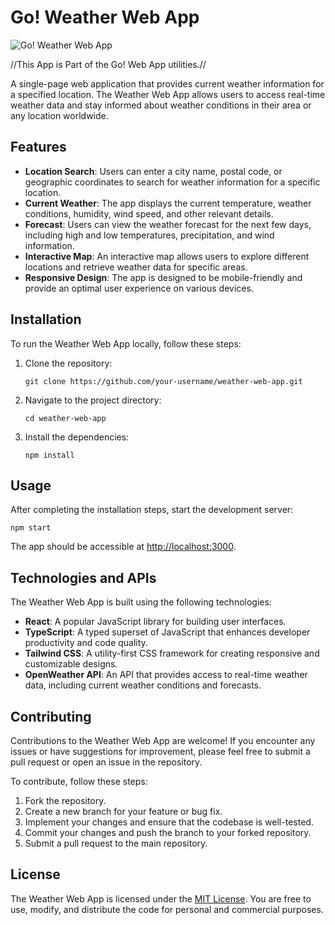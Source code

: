 # Go! Weather Web App

![Go! Weather Web App](https://go-weather-app.netlify.app/)

//This App is Part of the Go! Web App utilities.//

A single-page web application that provides current weather information for a specified location. The Weather Web App allows users to access real-time weather data and stay informed about weather conditions in their area or any location worldwide.

## Features

- **Location Search**: Users can enter a city name, postal code, or geographic coordinates to search for weather information for a specific location.
- **Current Weather**: The app displays the current temperature, weather conditions, humidity, wind speed, and other relevant details.
- **Forecast**: Users can view the weather forecast for the next few days, including high and low temperatures, precipitation, and wind information.
- **Interactive Map**: An interactive map allows users to explore different locations and retrieve weather data for specific areas.
- **Responsive Design**: The app is designed to be mobile-friendly and provide an optimal user experience on various devices.

## Installation

To run the Weather Web App locally, follow these steps:

1. Clone the repository:

   ```
   git clone https://github.com/your-username/weather-web-app.git
   ```

2. Navigate to the project directory:

   ```
   cd weather-web-app
   ```

3. Install the dependencies:

   ```
   npm install
   ```

## Usage

After completing the installation steps, start the development server:

```
npm start
```

The app should be accessible at [http://localhost:3000](http://localhost:3000).

## Technologies and APIs

The Weather Web App is built using the following technologies:

- **React**: A popular JavaScript library for building user interfaces.
- **TypeScript**: A typed superset of JavaScript that enhances developer productivity and code quality.
- **Tailwind CSS**: A utility-first CSS framework for creating responsive and customizable designs.
- **OpenWeather API**: An API that provides access to real-time weather data, including current weather conditions and forecasts.

## Contributing

Contributions to the Weather Web App are welcome! If you encounter any issues or have suggestions for improvement, please feel free to submit a pull request or open an issue in the repository.

To contribute, follow these steps:

1. Fork the repository.
2. Create a new branch for your feature or bug fix.
3. Implement your changes and ensure that the codebase is well-tested.
4. Commit your changes and push the branch to your forked repository.
5. Submit a pull request to the main repository.

## License

The Weather Web App is licensed under the [MIT License](LICENSE). You are free to use, modify, and distribute the code for personal and commercial purposes.
